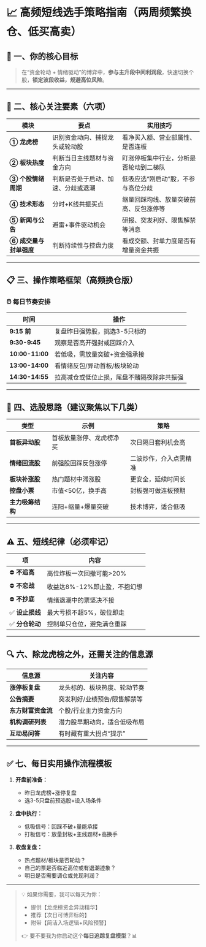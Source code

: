 # 📈 高频短线选手策略指南（两周频繁换仓、低买高卖）

## 🧭 一、你的核心目标

> 在“资金轮动 + 情绪驱动”的博弈中，**参与主升段中间利润段**，快速切换个股，**锁定波段收益，规避高位风险**。

---

## 🔑 二、核心关注要素（六项）

| 模块 | 要点 | 实用技巧 |
|------|------|-----------|
| **① 龙虎榜** | 识别资金动向、捕捉龙头或轮动股 | 看净买入额、营业部属性、是否连板 |
| **② 板块热度** | 判断当日主线题材与资金方向 | 盯涨停板集中行业，分析是否轮动到二梯队 |
| **③ 个股情绪周期** | 判断是否处于启动、加速、分歧或退潮 | 低吸应选“刚启动”股，不参与高位分歧 |
| **④ 技术形态** | 分时+K线共振买点 | 缩量回踩均线、放量突破前高、反包涨停等 |
| **⑤ 新闻与公告** | 避雷+事件驱动机会 | 研报、突发利好、限售解禁等消息 |
| **⑥ 成交量与封单强度** | 判断持续性与控盘力度 | 看成交额、封单力度是否有增量资金共振 |

---

## 📋 三、操作策略框架（高频换仓版）

### ⏰ 每日节奏安排

| 时间 | 操作 |
|------|------|
| **9:15 前** | 复盘昨日强势股，挑选3-5只标的 |
| **9:30-9:45** | 观察是否高开强封或回踩介入 |
| **10:00-11:00** | 若低吸，需放量突破+资金强承接 |
| **13:00-14:00** | 看情绪反包/异动首板/板块轮动 |
| **14:30-14:55** | 拉高减仓或低位止损，尾盘不赌隔夜除非共振强 |

---

## 🎯 四、选股思路（建议聚焦以下几类）

| 类型 | 示例 | 策略 |
|------|-------|--------|
| **首板异动股** | 首板放量涨停、龙虎榜净买 | 次日隔日套利机会高 |
| **情绪回流股** | 前强股回踩反包涨停 | 二波炒作，介入点需精准 |
| **板块补涨股** | 热门题材中滞涨股 | 更安全，延续时间长 |
| **控盘小票** | 市值<50亿，换手高 | 封板强可做连板预期 |
| **主力吸筹结构** | 连阳+缩量+爆量突破 | 技术博弈，适合低吸 |

---

## ⚠️ 五、短线纪律（必须牢记）

| 项 | 内容 |
|----|------|
| ⛔ **不追高** | 高位炸板一次回撤可能>20% |
| ⛔ **不恋战** | 收益达8%-12%即止盈，不抱幻想 |
| ⛔ **不抄底** | 情绪退潮中的票坚决不接 |
| ✅ **设止损线** | 最大亏损不超5%，破位即走 |
| ✅ **分仓轮动** | 控制单只仓位，避免满仓重踩 |

---

## 🔍 六、除龙虎榜之外，还需关注的信息源

| 信息源 | 关注内容 |
|--------|----------|
| **涨停板复盘** | 龙头标的、板块热度、轮动节奏 |
| **公告摘要** | 突发利好/业绩预告/限售解禁等 |
| **东方财富资金流** | 个股/行业主力资金方向 |
| **机构调研列表** | 潜力股早期动向，适合低吸布局 |
| **互动易问答** | 有时藏有重大拐点“提示” |

---

## ✅ 七、每日实用操作流程模板

1. **开盘前准备：**
   - 昨日龙虎榜+涨停复盘
   - 选3-5只盘前预选股+设入场条件

2. **盘中执行：**
   - 低吸信号：回踩不破+量能承接
   - 打板信号：放量封板+主线题材+高换手

3. **收盘复盘：**
   - 热点题材/板块是否轮动？
   - 自己的票是否临近高位或有退潮迹象？
   - 明日是否需要调仓或兑现利润？

---

> 💡 如果你需要，我可以每天为你：
> - 提供【龙虎榜资金异动精华】  
> - 推荐【次日可博弈标的】  
> - 附带【简洁入场逻辑+风险预警】  
>
> 👉 要不要我为你启动这个**每日追踪复盘模型**？📊
